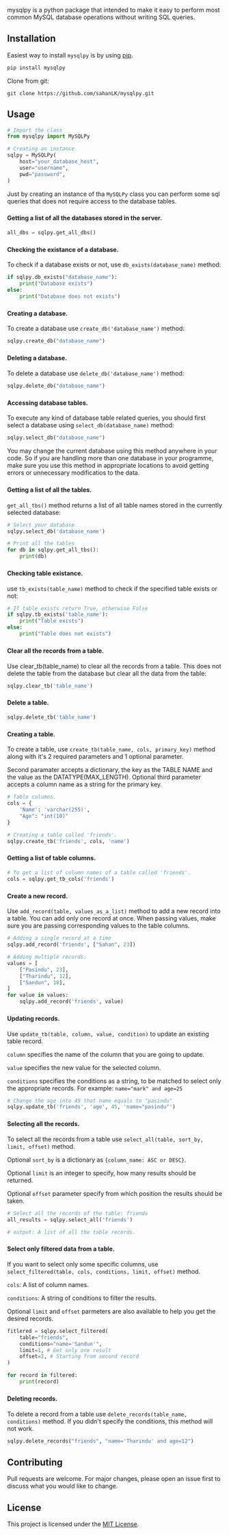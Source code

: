 

mysqlpy is a python package that intended to make it easy to perform most common
MySQL database operations without writing SQL queries.

## Installation

Easiest way to install ```mysqlpy``` is by using [pip](https://pip.pypa.io/en/stable/).
```bash
pip install mysqlpy
```
Clone from git:

```git clone https://github.com/sahanLK/mysqlpy.git ```

## Usage

```python
# Import the class 
from mysqlpy import MySQLPy

# Creating an instance
sqlpy = MySQLPy(
    host="your_database_host",
    user="username",
    pwd="password",
)
```
Just by creating an instance of tha ```MySQLPy``` class you can perform some sql
queries that does not require access to the database tables.

###
#### Getting a list of all the databases stored in the server.
```python
all_dbs = sqlpy.get_all_dbs() 
```

###
#### Checking the existance of a database.
To check if a database exists or not, use ```db_exists(database_name)``` method:
```python
if sqlpy.db_exists("database_name"):
    print("Database exists")
else:
    print("Database does not exists")
```

###
#### Creating a database.
To create a database use ```create_db('database_name')``` method:
```python
sqlpy.create_db("database_name")
```

###
#### Deleting a database.
To delete a database use ```delete_db('database_name')``` method:
```python
sqlpy.delete_db("database_name")
```

###
#### Accessing database tables.
To execute any kind of database table related queries, you should first select 
a database using ```select_db(database_name)``` method:
```python
sqlpy.select_db("database_name")
```
You may change the current database using this method anywhere in your code.
So if you are handling more than one database in your programme, make sure you
use this method in appropriate locations to avoid getting errors or unnecessary 
modificatios to the data.

###
#### Getting a list of all the tables.
```get_all_tbs()``` method returns a list of all table names stored in the 
currently selected database:
```python
# Select your database
sqlpy.select_db('database_name')

# Print all the tables
for db in sqlpy.get_all_tbs():
    print(db)
```

###
#### Checking table existance.
use ```tb_exists(table_name)``` method to check if the specified table exists
or not:

```python
# If table exists return True, otherwise False
if sqlpy.tb_exists('table_name'):
    print("Table exists")
else:
    print("Table does not exists")
```

###
#### Clear all the records from a table.
Use clear_tb(table_name) to clear all the records from a table. This does not 
delete the table from the database but clear all the data from the table:

```python
sqlpy.clear_tb('table_name')
```
###
#### Delete a table.
```python
sqlpy.delete_tb('table_name')
```
###
#### Creating a table.
To create a table, use ```create_tb(table_name, cols, primary_key)``` method along 
with it's 2 required parameters and 1 optional parameter.

Second paramater accepts a dictionary, the key as the TABLE NAME and the value 
as the DATATYPE(MAX_LENGTH). Optional third parameter accepts a column name as a
string for the primary key.

```python
# Table columns.
cols = {
    'Name': 'varchar(255)',
    "Age": "int(10)"
}

# Creating a table called 'friends'. 
sqlpy.create_tb('friends', cols, 'name')

```

###
#### Getting a list of table columns.
```python
# To get a list of column names of a table called 'friends'.
cols = sqlpy.get_tb_cols('friends')
```
###
#### Create a new record.
Use ```add_record(table, values_as_a_list)``` method to add a new record into a 
table. You can add only one record at once. When passing values, make sure you 
are passing corresponding values to the table columns.

```python
# Adding a single record at a time
sqlpy.add_record('friends', ["Sahan", 23])

# Adding multiple records.
values = [
    ["Pasindu", 23],
    ["Tharindu", 12],
    ["Sandun", 18],
]
for value in values:
    sqlpy.add_record('friends', value)
```
###
#### Updating records.
Use ```update_tb(table, column, value, condition)``` to update an existing table
record. 

```column``` specifies the name of the column that you are going
to update. 

```value``` specifies the new value for the selected column.

```conditions``` specifies the conditions as a string, to be matched to select
only the appropriate records. For example: ```name="mark" and age=25```

```python
# Change the age into 45 that name equals to "pasindu"
sqlpy.update_tb('friends', 'age', 45, 'name="pasindu"')
```
###
#### Selecting all the records.
To select all the records from a table use ```select_all(table, sort_by, limit, offset)```
method.

Optional ```sort_by``` is a dictionary as ```{column_name: ASC or DESC}```.

Optional ```limit``` is an integer to specify, how many results should be returned.

Optional ```offset``` parameter specify from which position the results should be taken.

```python
# Select all the records of the table: friends
all_results = sqlpy.select_all('friends')

# output: A list of all the table records.
```

###
#### Select only filtered data from a table.
If you want to select only some specific columns, use 
```select_filtered(table, cols, conditions, limit, offset)``` method.

```cols```: A list of column names.

```conditions```: A string of conditions to filter the results.

Optional ```limit``` and ```offset``` parmeters are also available to help you get
the desired records.

```python
fitlered = sqlpy.select_filtered(
    table="friends",
    conditions="name='Sandun'",
    limit=1, # Get only one result
    offset=2, # Starting from second record
)

for record in filtered:
    print(record)
```

###
#### Deleting records.
To delete a record from a table use ```delete_records(table_name, conditions)``` method.
If you didn't specify the conditions, this method will not work.
```python
sqlpy.delete_records("friends", "name='Tharindu' and age=12")
```

## Contributing
Pull requests are welcome. For major changes, please open an issue first to discuss what 
you would like to change.


## License
This project is licensed under the [MIT License]('https://github.com/sahan').